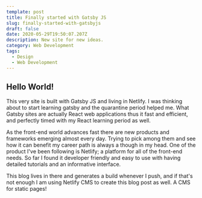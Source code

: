 ```yaml
---
template: post
title: Finally started with Gatsby JS
slug: finally-started-with-gatsbyjs
draft: false
date: 2020-05-29T19:50:07.207Z
description: New site for new ideas.
category: Web Development
tags:
  - Design
  - Web Development
---
```

## Hello World!

This very site is built with Gatsby JS and living in Netlify. I was thinking about to start learning gatsby and the quarantine period helped me. What Gatsby sites are actually React web applications thus it fast and efficient, and perfectly timed with my React learning period as well. 

As the front-end world advances fast there are new products and frameworks emerging almost every day. Trying to pick among them and see how it can benefit my career path is always a though in my head. One of the product I've been following is Netlify; a platform for all of the front-end needs. So far I found it developer friendly and easy to use with having detailed tutorials and an informative interface.

This blog lives in there and generates a build whenever I push, and if that's not enough I am using Netlify CMS to create this blog post as well. A CMS for static pages!
